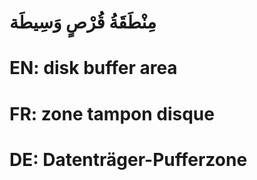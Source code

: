 # مِنْطَقَةُ قُرْصٍ وَسِيطَة

# EN: disk  buffer area

# FR: zone tampon disque

# DE: Datenträger-Pufferzone
